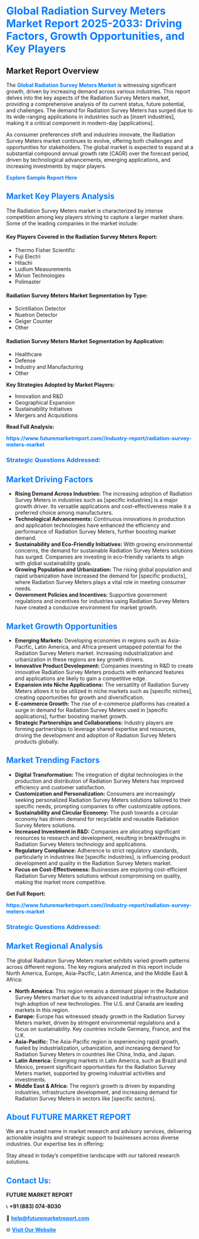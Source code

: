 <h1 style="color: #007BFF;">Global Radiation Survey Meters Market Report 2025-2033: Driving Factors, Growth Opportunities, and Key Players</h1>

<section id="overview">
<h2>Market Report Overview</h2>
<p>The <a href="https://www.futuremarketreport.com//industry-report/radiation-survey-meters-market" style="color: #007BFF; text-decoration: none;"><strong>Global Radiation Survey Meters Market</strong></a> is witnessing significant growth, driven by increasing demand across various industries. This report delves into the key aspects of the Radiation Survey Meters market, providing a comprehensive analysis of its current status, future potential, and challenges. The demand for Radiation Survey Meters has surged due to its wide-ranging applications in industries such as [insert industries], making it a critical component in modern-day [applications].</p>
<p>As consumer preferences shift and industries innovate, the Radiation Survey Meters market continues to evolve, offering both challenges and opportunities for stakeholders. The global market is expected to expand at a substantial compound annual growth rate (CAGR) over the forecast period, driven by technological advancements, emerging applications, and increasing investments by major players.</p>
</section>

<section id="overview">
<p><a href="https://www.futuremarketreport.com//request-sample/reportId=86502" style="color: #007BFF; text-decoration: none;"><strong>Explore Sample Report Here</strong></a></p>
</section>

<section id="key-players">
<h2 style="color: #007BFF;">Market Key Players Analysis</h2>
<p>The Radiation Survey Meters market is characterized by intense competition among key players striving to capture a larger market share. Some of the leading companies in the market include:</p>
<h4>Key Players Covered in the Radiation Survey Meters Report:</h4>
<ul><li>Thermo Fisher Scientific</li><li>Fuji Electri</li><li>Hitachi</li><li>Ludlum Measurements</li><li>Mirion Technologies</li><li>Polimaster</li></ul>
<h4>Radiation Survey Meters Market Segmentation by Type:</h4>
<ul><li>Scintillation Detector</li><li>Nuetron Detector</li><li>Geiger Counter</li><li>Other</li></ul>

<h4>Radiation Survey Meters Market Segmentation by Application:</h4>
<ul><li>Healthcare</li><li>Defense</li><li>Industry and Manufacturing</li><li>Other</li></ul>
<p><strong>Key Strategies Adopted by Market Players:</strong></p>
<ul>
<li>Innovation and R&D</li>
<li>Geographical Expansion</li>
<li>Sustainability Initiatives</li>
<li>Mergers and Acquisitions</li>
</ul>
</section>

<section>
<p><strong>Read Full Analysis: </strong></p><a href="https://www.futuremarketreport.com//industry-report/radiation-survey-meters-market" style="color: #007BFF; text-decoration: none;"><strong>https://www.futuremarketreport.com//industry-report/radiation-survey-meters-market</strong></a>
<h3 style="color: #007BFF;">Strategic Questions Addressed:</h3>
</section>

<section id="driving-factors">
<h2 style="color: #007BFF;">Market Driving Factors</h2>
<ul>
<li><strong>Rising Demand Across Industries:</strong> The increasing adoption of Radiation Survey Meters in industries such as [specific industries] is a major growth driver. Its versatile applications and cost-effectiveness make it a preferred choice among manufacturers.</li>
<li><strong>Technological Advancements:</strong> Continuous innovations in production and application technologies have enhanced the efficiency and performance of Radiation Survey Meters, further boosting market demand.</li>
<li><strong>Sustainability and Eco-Friendly Initiatives:</strong> With growing environmental concerns, the demand for sustainable Radiation Survey Meters solutions has surged. Companies are investing in eco-friendly variants to align with global sustainability goals.</li>
<li><strong>Growing Population and Urbanization:</strong> The rising global population and rapid urbanization have increased the demand for [specific products], where Radiation Survey Meters plays a vital role in meeting consumer needs.</li>
<li><strong>Government Policies and Incentives:</strong> Supportive government regulations and incentives for industries using Radiation Survey Meters have created a conducive environment for market growth.</li>
</ul>
</section>

<section id="growth-opportunities">
<h2 style="color: #007BFF;">Market Growth Opportunities</h2>
<ul>
<li><strong>Emerging Markets:</strong> Developing economies in regions such as Asia-Pacific, Latin America, and Africa present untapped potential for the Radiation Survey Meters market. Increasing industrialization and urbanization in these regions are key growth drivers.</li>
<li><strong>Innovative Product Development:</strong> Companies investing in R&D to create innovative Radiation Survey Meters products with enhanced features and applications are likely to gain a competitive edge.</li>
<li><strong>Expansion into Niche Applications:</strong> The versatility of Radiation Survey Meters allows it to be utilized in niche markets such as [specific niches], creating opportunities for growth and diversification.</li>
<li><strong>E-commerce Growth:</strong> The rise of e-commerce platforms has created a surge in demand for Radiation Survey Meters used in [specific applications], further boosting market growth.</li>
<li><strong>Strategic Partnerships and Collaborations:</strong> Industry players are forming partnerships to leverage shared expertise and resources, driving the development and adoption of Radiation Survey Meters products globally.</li>
</ul>
</section>

<section id="trending-factors">
<h2 style="color: #007BFF;">Market Trending Factors</h2>
<ul>
<li><strong>Digital Transformation:</strong> The integration of digital technologies in the production and distribution of Radiation Survey Meters has improved efficiency and customer satisfaction.</li>
<li><strong>Customization and Personalization:</strong> Consumers are increasingly seeking personalized Radiation Survey Meters solutions tailored to their specific needs, prompting companies to offer customizable options.</li>
<li><strong>Sustainability and Circular Economy:</strong> The push towards a circular economy has driven demand for recyclable and reusable Radiation Survey Meters solutions.</li>
<li><strong>Increased Investment in R&D:</strong> Companies are allocating significant resources to research and development, resulting in breakthroughs in Radiation Survey Meters technology and applications.</li>
<li><strong>Regulatory Compliance:</strong> Adherence to strict regulatory standards, particularly in industries like [specific industries], is influencing product development and quality in the Radiation Survey Meters market.</li>
<li><strong>Focus on Cost-Effectiveness:</strong> Businesses are exploring cost-efficient Radiation Survey Meters solutions without compromising on quality, making the market more competitive.</li>
</ul>
</section>

<section>
<p><strong>Get Full Report: </strong></p><a href="https://www.futuremarketreport.com//industry-report/radiation-survey-meters-market" style="color: #007BFF; text-decoration: none;"><strong>https://www.futuremarketreport.com//industry-report/radiation-survey-meters-market</strong></a>
<h3 style="color: #007BFF;">Strategic Questions Addressed:</h3>
</section>


<section id="regional-analysis">
<h2 style="color: #007BFF;">Market Regional Analysis</h2>
<p>The global Radiation Survey Meters market exhibits varied growth patterns across different regions. The key regions analyzed in this report include North America, Europe, Asia-Pacific, Latin America, and the Middle East & Africa:</p>
<ul>
<li><strong>North America:</strong> This region remains a dominant player in the Radiation Survey Meters market due to its advanced industrial infrastructure and high adoption of new technologies. The U.S. and Canada are leading markets in this region.</li>
<li><strong>Europe:</strong> Europe has witnessed steady growth in the Radiation Survey Meters market, driven by stringent environmental regulations and a focus on sustainability. Key countries include Germany, France, and the U.K.</li>
<li><strong>Asia-Pacific:</strong> The Asia-Pacific region is experiencing rapid growth, fueled by industrialization, urbanization, and increasing demand for Radiation Survey Meters in countries like China, India, and Japan.</li>
<li><strong>Latin America:</strong> Emerging markets in Latin America, such as Brazil and Mexico, present significant opportunities for the Radiation Survey Meters market, supported by growing industrial activities and investments.</li>
<li><strong>Middle East & Africa:</strong> The region’s growth is driven by expanding industries, infrastructure development, and increasing demand for Radiation Survey Meters in sectors like [specific sectors].</li>
</ul>
</section>

<footer>
<h2 style="color: #007BFF;">About FUTURE MARKET REPORT</h2>
<p>We are a trusted name in market research and advisory services, delivering actionable insights and strategic support to businesses across diverse industries. Our expertise lies in offering:</p>

<p>Stay ahead in today’s competitive landscape with our tailored research solutions.</p>

<h2 style="color: #007BFF;">Contact Us:</h2>
<p><strong>FUTURE MARKET REPORT</strong></p>
<p>📞 <strong>+91 (883) 074-8030</strong></p>
<p>📧 <strong><a href="mailto:help@futuremarketreport.com" style="color: #007BFF;">help@futuremarketreport.com</a></strong></p>
<p>🌐 <strong><a href="https://www.futuremarketreport.com/" style="color: #007BFF;">Visit Our Website</a></strong></p>
</footer>